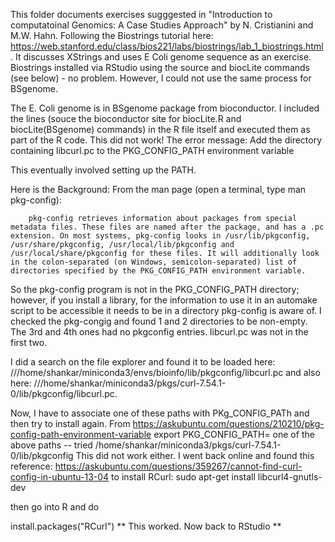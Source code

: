This folder documents exercises sugggested in "Introduction to computatoinal Genomics: A Case Studies Approach" by N. Cristianini and
M.W. Hahn. 
Following the Biostrings tutorial here: https://web.stanford.edu/class/bios221/labs/biostrings/lab_1_biostrings.html . It discusses XStrings and uses E Coli genome sequence as an exercise. Biostrings installed via RStudio using the source and biocLite commands (see below) - no problem. However, I could not use the same process for BSgenome. 

The E. Coli genome is in BSgenome package from bioconductor. I included the lines (souce the bioconductor site for biocLite.R and biocLite(BSgenome) commands) in the R file itself and executed them as part of the R code. This did not work! The error message: Add the directory containing libcurl.pc to the PKG_CONFIG_PATH environment variable 


This eventually involved setting up the PATH.

Here is the Background:
From the man page (open a terminal, type man pkg-config):

        pkg-config retrieves information about packages from special metadata files. These files are named after the package, and has a .pc extension. On most systems, pkg-config looks in /usr/lib/pkgconfig, /usr/share/pkgconfig, /usr/local/lib/pkgconfig and /usr/local/share/pkgconfig for these files. It will additionally look in the colon-separated (on Windows, semicolon-separated) list of directories specified by the PKG_CONFIG_PATH environment variable.

So the pkg-config program is not in the PKG_CONFIG_PATH directory; however, if you install a library, for the information to use it in an automake script to be accessible it needs to be in a directory pkg-config is aware of.
I checked the pkg-congig and found 1 and 2 directories to be non-empty. The 3rd and 4th ones had no pkgconfig entries. libcurl.pc was not in the first two. 

I did a search on the file explorer and found it to be loaded here: ///home/shankar/miniconda3/envs/bioinfo/lib/pkgconfig/libcurl.pc and also here: ///home/shankar/miniconda3/pkgs/curl-7.54.1-0/lib/pkgconfig/libcurl.pc.

Now, I have to associate one of these paths with PKg_CONFIG_PATh and then try to install again. 
From https://askubuntu.com/questions/210210/pkg-config-path-environment-variable
export PKG_CONFIG_PATH= one of the above paths -- tried /home/shankar/miniconda3/pkgs/curl-7.54.1-0/lib/pkgconfig
This did not work either.
I went back online and found this reference: https://askubuntu.com/questions/359267/cannot-find-curl-config-in-ubuntu-13-04
to install RCurl: 
sudo apt-get install libcurl4-gnutls-dev

then go into R and do

install.packages("RCurl")
** This worked. Now back to RStudio **

 

